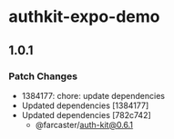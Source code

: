 # authkit-expo-demo

## 1.0.1

### Patch Changes

- 1384177: chore: update dependencies
- Updated dependencies [1384177]
- Updated dependencies [782c742]
  - @farcaster/auth-kit@0.6.1
